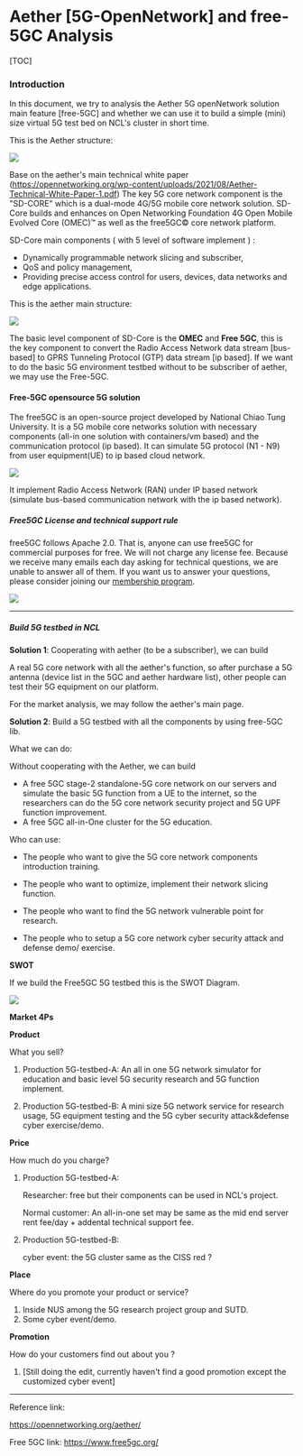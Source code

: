 # Aether [5G-OpenNetwork] and free-5GC Analysis 

[TOC]

### Introduction 

In this document, we try to analysis the Aether 5G openNetwork solution main feature [free-5GC] and whether we can use it to build a simple (mini) size virtual 5G test bed on NCL's cluster in short time. 

This is the Aether structure:

![](img/aetherStructure1.png)

Base on the aether's main technical white paper (https://opennetworking.org/wp-content/uploads/2021/08/Aether-Technical-White-Paper-1.pdf) The key 5G core network component is the "SD-CORE" which is a dual-mode 4G/5G mobile core network solution. SD-Core builds and enhances on Open Networking Foundation 4G Open Mobile Evolved Core (OMEC)™ as well as the free5GC© core network platform. 

SD-Core main components ( with 5 level of software implement ) : 

- Dynamically programmable network slicing and subscriber, 
- QoS and policy management, 
- Providing precise access control for users, devices, data networks and edge applications.

This is the aether main structure:

![](img/aetherStructure2.png)

The basic level component of SD-Core is the **OMEC** and **Free 5GC**, this is the key component to convert the Radio Access Network data stream [bus-based] to GPRS Tunneling Protocol (GTP) data stream [ip based]. If we want to do the basic 5G environment testbed without to be subscriber of aether, we may use the Free-5GC. 



#### Free-5GC opensource 5G solution

The free5GC is an open-source project developed by National Chiao Tung University. It is a 5G mobile core networks solution with necessary components (all-in one solution with containers/vm based) and the communication protocol (ip based). It can simulate 5G protocol (N1 - N9) from user equipment(UE) to ip based cloud network. 

![](img/5G_protocal.png)

It implement Radio Access Network (RAN) under IP based network (simulate bus-based communication network with the ip based network).

##### Free5GC License and technical support rule

free5GC follows Apache 2.0. That is, anyone can use free5GC for commercial purposes for free. We will not charge any license fee. Because we receive many emails each day asking for technical questions, we are unable to answer all of them. If you want us to answer your questions, please consider joining our [membership program](https://www.free5gc.org/membership/).

![](img/membership.png)



------

##### Build 5G testbed in NCL



**Solution 1**: Cooperating with aether (to be a subscriber), we can build

A real 5G core network with all the aether's function, so after purchase a 5G antenna (device list in the 5GC and aether hardware list), other people can test their 5G equipment on our platform.  

For the market analysis, we may follow the aether's main page.



**Solution 2**: Build a 5G testbed with all the components by using free-5GC lib.

What we can do: 

Without cooperating with the Aether, we can build 

- A free 5GC stage-2 standalone-5G core network on our servers and simulate the basic 5G function from a UE to the internet, so the researchers can do the 5G core network security project and 5G UPF function improvement.
- A free 5GC all-in-One cluster for the 5G education.

Who can use: 

- The people who want to give the 5G core network components introduction training.

- The people who want to optimize, implement their network slicing function. 

- The people who want to find the 5G network vulnerable point for research. 

- The people who to setup a 5G core network cyber security attack and defense demo/ exercise. 

  

**SWOT**

If we build the Free5GC 5G testbed this is the SWOT Diagram.

![](img/swot_chart.png)



**Market 4Ps**  

**Product**

What you sell?

1. Production 5G-testbed-A: An all in one 5G network simulator for education and basic level 5G security research and 5G function implement.

2. Production 5G-testbed-B: A mini size 5G network service for research usage, 5G equipment testing and the 5G cyber security attack&defense cyber exercise/demo. 

   

**Price**

How much do you charge?

1. Production 5G-testbed-A: 

   Researcher: free but their components can be used in NCL's project.

   Normal customer: An all-in-one set may be same as the mid end server rent fee/day + addental technical support fee.

2. Production  5G-testbed-B:

   cyber event: the 5G cluster same as the CISS red ? 

   

**Place**

Where do you promote your product or service?

1. Inside NUS among the 5G research project group and SUTD. 
2. Some cyber event/demo. 



**Promotion**

How do your customers find out about you ? 

1. [Still doing the edit, currently haven't find a good promotion except the customized cyber event]



------

Reference link:

https://opennetworking.org/aether/

Free 5GC link: https://www.free5gc.org/

